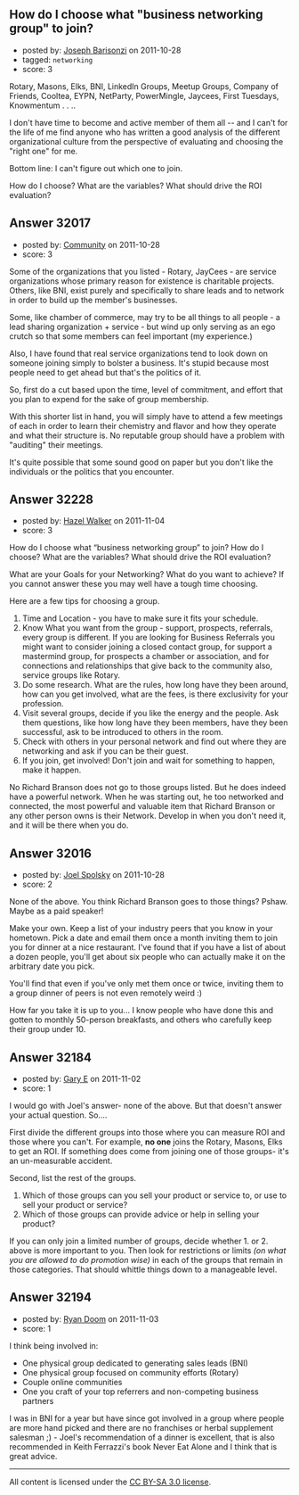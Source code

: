 ## How do I choose what "business networking group" to join?

- posted by: [Joseph Barisonzi](https://stackexchange.com/users/-1/8791-joseph-barisonzi) on 2011-10-28
- tagged: `networking`
- score: 3

Rotary, Masons, Elks, BNI, LinkedIn Groups, Meetup Groups, Company of Friends, Cooltea, EYPN, NetParty, PowerMingle, Jaycees, First Tuesdays, Knowmentum  . . .. 

I don't have time to become and active member of them all -- and I can't for the life of me find anyone who has written a good analysis of the different organizational culture from the perspective of evaluating and choosing the "right one" for me. 

Bottom line: I can't figure out which one to join. 

How do I choose? What are the variables? What should drive the ROI evaluation? 


## Answer 32017

- posted by: [Community](https://stackexchange.com/users/-1/-1-community) on 2011-10-28
- score: 3

Some of the organizations that you listed - Rotary, JayCees - are service organizations whose primary reason for existence is charitable projects. Others, like BNI, exist purely and specifically to share leads and to network in order to build up the member's businesses. 

Some, like chamber of commerce, may try to be all things to all people - a lead sharing organization + service - but wind up only serving as an ego crutch so that some members can feel important (my experience.) 

Also, I have found that real service organizations tend to look down on someone joining simply to bolster a business. It's stupid because most people need to get ahead but that's the politics of it. 

So, first do a cut based upon the time, level of commitment, and effort that you plan to expend for the sake of group membership. 

With this shorter list in hand, you will simply have to attend a few meetings of each in order to learn their chemistry and flavor and how they operate and what their structure is. No reputable group should have a problem with "auditing" their meetings. 

It's quite possible that some sound good on paper but you don't like the individuals or the politics that you encounter.


## Answer 32228

- posted by: [Hazel Walker](https://stackexchange.com/users/-1/14216-hazel-walker) on 2011-11-04
- score: 3

How do I choose what “business networking group” to join?
How do I choose? What are the variables? What should drive the ROI evaluation?

What are your Goals for your Networking?  What do you want to achieve?  If you cannot answer these you may well have a tough time choosing.

Here are a few tips for choosing a group.
1.  Time and Location - you have to make sure it fits your schedule.
2.  Know What you want from the group - support, prospects, referrals, every group is different.  If you are looking for Business Referrals you might want to consider joining a closed contact group, for support a mastermind group, for prospects a chamber or association, and for connections and relationships that give back to the community also, service groups like Rotary.
3.  Do some research.  What are the rules, how long have they been around, how can you get involved, what are the fees, is there exclusivity for your profession.
4.  Visit several groups, decide if you like the energy and the people.  Ask them questions, like how long have they been members, have they been successful, ask to be introduced to others in the room.
5.  Check with others in your personal network and find out where they are networking and ask if you can be their guest.
6.  If you join, get involved!  Don't join and wait for something to happen, make it happen.

No Richard Branson does not go to those groups listed.  But he does indeed have a powerful network.  When he was starting out, he too networked and connected, the most powerful and valuable item that Richard Branson or any other person owns is their Network.  Develop in when you don't need it, and it will be there when you do.



## Answer 32016

- posted by: [Joel Spolsky](https://stackexchange.com/users/-1/4335-joel-spolsky) on 2011-10-28
- score: 2

None of the above. You think Richard Branson goes to those things? Pshaw. Maybe as a paid speaker!

Make your own. Keep a list of your industry peers that you know in your hometown. Pick a date and email them once a month inviting them to join you for dinner at a nice restaurant. I've found that if you have a list of about a dozen people, you'll get about six people who can actually make it on the arbitrary date you pick.

You'll find that even if you've only met them once or twice, inviting them to a group dinner of peers is not even remotely weird :)

How far you take it is up to you... I know people who have done this and gotten to monthly 50-person breakfasts, and others who carefully keep their group under 10.


## Answer 32184

- posted by: [Gary E](https://stackexchange.com/users/-1/2587-gary-e) on 2011-11-02
- score: 1

I would go with Joel's answer- none of the above. But that doesn't answer your actual question. So....

First divide the different groups into those where you can measure ROI and those where you can't. For example, **no one** joins the Rotary, Masons, Elks to get an ROI. If something does come from joining one of those groups- it's an un-measurable accident.

Second, list the rest of the groups. 

 1. Which of those groups can you sell your product or service to, or use to sell your product or service?
 2. Which of those groups can provide advice or help in selling your product?

If you can only join a limited number of groups, decide whether 1. or 2. above is more important to you. Then look for restrictions or limits *(on what you are allowed to do promotion wise)* in each of the groups that remain in those categories. That should whittle things down to a manageable level.



## Answer 32194

- posted by: [Ryan Doom](https://stackexchange.com/users/-1/5655-ryan-doom) on 2011-11-03
- score: 1

I think being involved in:

 - One physical group dedicated to generating sales leads (BNI)
 - One physical group focused on community efforts (Rotary)
 - Couple online communities 
 - One you craft of your top referrers and non-competing business partners

I was in BNI for a year but have since got involved in a group where people are more hand picked and there are no franchises or herbal supplement salesman ;)  -  Joel's recommendation of a dinner is excellent, that is also recommended in Keith Ferrazzi's book Never Eat Alone and I think that is great advice.




---

All content is licensed under the [CC BY-SA 3.0 license](https://creativecommons.org/licenses/by-sa/3.0/).
